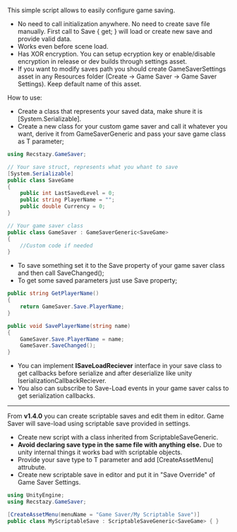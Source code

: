 This simple script allows to easily configure game saving.

* No need to call initialization anywhere. No need to create save file manually. First call to Save { get; } will load or create new save and provide valid data. 
* Works even before scene load.
* Has XOR encryption. You can setup ecryption key or enable/disable encryption in release or dev builds through settings asset.
* If you want to modify saves path you should create GameSaverSettings asset in any Resources folder (Create -> Game Saver -> Game Saver Settings). Keep default name of this asset.

How to use:

* Create a class that represents your saved data, make shure it is [System.Serializable].
* Create a new class for your custom game saver and call it whatever you want, derive it from GameSaverGeneric and pass your save game class as T parameter;

```csharp
using Recstazy.GameSaver;

// Your save struct, represents what you whant to save
[System.Serializable]
public class SaveGame
{
    public int LastSavedLevel = 0;
    public string PlayerName = "";
    public double Currency = 0;
}

// Your game saver class
public class GameSaver : GameSaverGeneric<SaveGame>
{
    //Custom code if needed
}
```

* To save something set it to the Save property of your game saver class and then call SaveChanged();
* To get some saved parameters just use Save property;

```csharp
public string GetPlayerName()
{
    return GameSaver.Save.PlayerName;
}

public void SavePlayerName(string name)
{
    GameSaver.Save.PlayerName = name;
    GameSaver.SaveChanged();
}
```

* You can implement **ISaveLoadReciever** interface in your save class to get callbacks before serialize and after deserialize like unity IserializationCallbackReciever.
* You also can subscribe to Save-Load events in your game saver calss to get serialization callbacks.
___
From **v1.4.0** you can create scriptable saves and edit them in editor. Game Saver will save-load using scriptable save provided in settings.

* Create new script with a class inherited from ScriptableSaveGeneric<T>. 
* **Avoid declaring save type in the same file with anything else.** Due to unity internal things it works bad with scriptable objects.
* Provide your save type to T parameter and add [CreateAssetMenu] attrubute. 
* Create new scriptable save in editor and put it in "Save Override" of Game Saver Settings.

```csharp
using UnityEngine;
using Recstazy.GameSaver;

[CreateAssetMenu(menuName = "Game Saver/My Scriptable Save")]
public class MyScriptableSave : ScriptableSaveGeneric<SaveGame> { }
```
